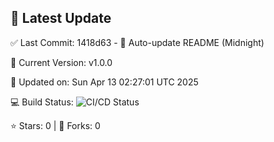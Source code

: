 ## 🚀 Latest Update

✅ Last Commit: 1418d63 - 🤖 Auto-update README (Midnight)

🌟 Current Version: v1.0.0

📅 Updated on: Sun Apr 13 02:27:01 UTC 2025

💻 Build Status: ![CI/CD Status](https://github.com/SaiAryan1784/wedding_frontend/actions/workflows/update-readme.yml/badge.svg)

⭐️ Stars: 0 | 🍴 Forks: 0
